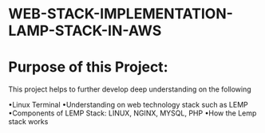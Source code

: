# WEB-STACK-IMPLEMENTATION-LAMP-STACK-IN-AWS

# Purpose of this Project: 
This project helps to further develop deep understanding on the following

  •Linux Terminal
  •Understanding on web technology stack such as LEMP
  •Components of LEMP Stack: LINUX, NGINX, MYSQL, PHP
  •How the Lemp stack works
